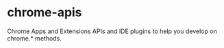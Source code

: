 chrome-apis
===========

Chrome Apps and Extensions APIs and IDE plugins to help you develop on chrome.* methods.